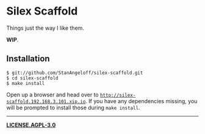 Silex Scaffold
==============

Things just the way I like them.

**WIP**.

Installation
------------

```shell
$ git://github.com/StanAngeloff/silex-scaffold.git
$ cd silex-scaffold
$ make install
```

Open up a browser and head over to [`http://silex-scaffold.192.168.3.101.xip.io`](http://silex-scaffold.192.168.3.101.xip.io).
If you have any dependencies missing, you will be prompted to install those during `make install`.

--- 

**[LICENSE.AGPL-3.0]**

  [LICENSE.AGPL-3.0]: https://raw.github.com/StanAngeloff/silex-scaffold/master/LICENSE.AGPL-3.0
